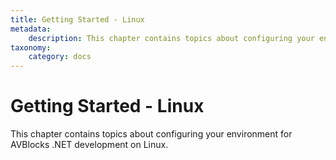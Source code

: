 ```yaml
---
title: Getting Started - Linux
metadata:
    description: This chapter contains topics about configuring your environment for AVBlocks .NET development on Linux.
taxonomy:
    category: docs
---
```


# Getting Started - Linux

This chapter contains topics about configuring your environment for AVBlocks .NET development on Linux.
